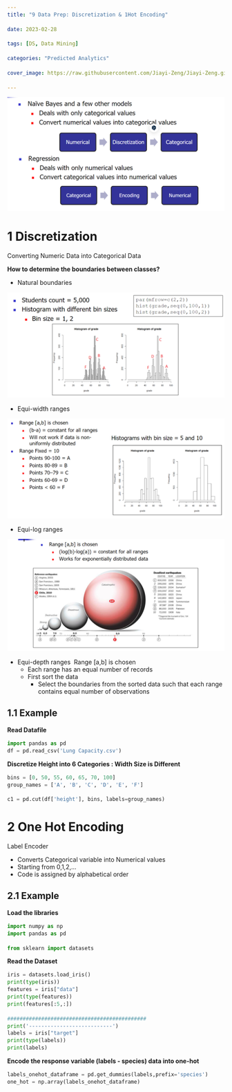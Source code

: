 ```yaml
---
title: "9 Data Prep: Discretization & 1Hot Encoding"

date: 2023-02-28

tags: [DS, Data Mining]

categories: "Predicted Analytics"

cover_image: https://raw.githubusercontent.com/Jiayi-Zeng/Jiayi-Zeng.github.io/pic/img/202303060126%20(6).png

---
```


![image-20230307140225758](https://raw.githubusercontent.com/Jiayi-Zeng/Jiayi-Zeng.github.io/pic/img/image-20230307140225758.png)

# **1 Discretization**

Converting Numeric Data into Categorical Data

**How to determine the boundaries between classes?**

* Natural boundaries

![image-20230307140432485](https://raw.githubusercontent.com/Jiayi-Zeng/Jiayi-Zeng.github.io/pic/img/image-20230307140432485.png)

* Equi-width ranges

![image-20230307140445235](https://raw.githubusercontent.com/Jiayi-Zeng/Jiayi-Zeng.github.io/pic/img/image-20230307140445235.png)

* Equi-log ranges

![image-20230307140458116](https://raw.githubusercontent.com/Jiayi-Zeng/Jiayi-Zeng.github.io/pic/img/image-20230307140458116.png)

* Equi-depth ranges
  ​		Range [a,b] is chosen
  * Each range has an equal number of records
  * First sort the data
    * Select the boundaries from the sorted 
      data such that each range contains equal number of observations


## 1.1 Example

**Read Datafile**

```python
import pandas as pd
df = pd.read_csv('Lung Capacity.csv')
```

**Discretize Height into 6 Categories : Width Size is Different**

```python
bins = [0, 50, 55, 60, 65, 70, 100]
group_names = ['A', 'B', 'C', 'D', 'E', 'F']

c1 = pd.cut(df['height'], bins, labels=group_names)
```

# **2 One Hot Encoding**

Label Encoder

* Converts Categorical variable into Numerical values
* Starting from 0,1,2,...
* Code is assigned by alphabetical order

## 2.1 Example

**Load the libraries**

```python
import numpy as np
import pandas as pd

from sklearn import datasets
```

**Read the Dataset**

```python
iris = datasets.load_iris()
print(type(iris))
features = iris["data"]
print(type(features))
print(features[:5,:])

#############################################
print('---------------------------')
labels = iris["target"]
print(type(labels))
print(labels)
```

**Encode the response variable (labels - species) data into one-hot**

```py
labels_onehot_dataframe = pd.get_dummies(labels,prefix='species')
one_hot = np.array(labels_onehot_dataframe)
```

